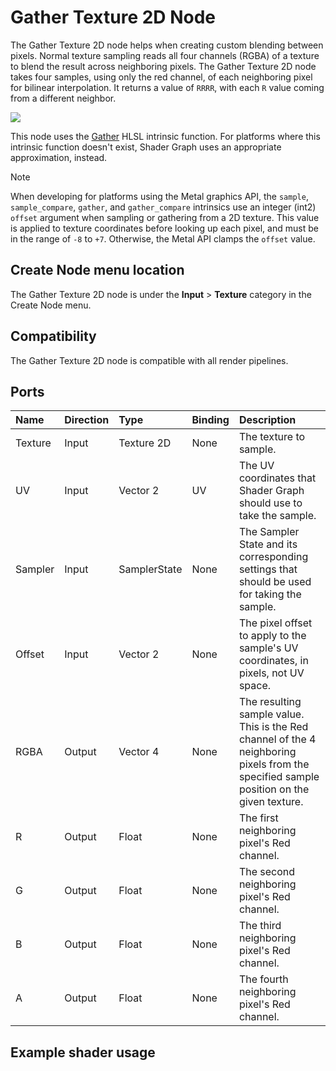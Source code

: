 # Gather Texture 2D Node

The Gather Texture 2D node helps when creating custom blending between pixels. Normal texture sampling reads all four channels (RGBA) of a texture to blend the result across neighboring pixels. The Gather Texture 2D node takes four samples, using only the red channel, of each neighboring pixel for bilinear interpolation. It returns a value of `RRRR`, with each `R` value coming from a different neighbor.

![](images/sg-gather-texture-2d-node.png)

This node uses the [Gather](https://docs.microsoft.com/en-us/windows/win32/direct3dhlsl/dx-graphics-hlsl-to-gather) HLSL intrinsic function. For platforms where this intrinsic function doesn't exist, Shader Graph uses an appropriate approximation, instead.

> [!NOTE]
> When developing for platforms using the Metal graphics API, the `sample`, `sample_compare`, `gather`, and `gather_compare` intrinsics use an integer (int2) `offset` argument when sampling or gathering from a 2D texture. This value is applied to texture coordinates before looking up each pixel, and must be in the range of `-8` to `+7`. Otherwise, the Metal API clamps the `offset` value.


## Create Node menu location

The Gather Texture 2D node is under the **Input** &gt; **Texture** category in the Create Node menu.

## Compatibility

The Gather Texture 2D node is compatible with all render pipelines.

## Ports

| **Name**     | **Direction** | **Type**      | **Binding** | **Description**  |
| :---         | :---          | :------       |  :------    |   :----------    |
| Texture      | Input         | Texture 2D    |    None     | The texture to sample. |
| UV           | Input         | Vector 2      |    UV       | The UV coordinates that Shader Graph should use to take the sample. |
| Sampler      | Input         | SamplerState  |    None     | The Sampler State and its corresponding settings that should be used for taking the sample.    |
| Offset       | Input         | Vector 2      |    None     | The pixel offset to apply to the sample's UV coordinates, in pixels, not UV space.       |
| RGBA         | Output        | Vector 4      |    None     | The resulting sample value. This is the Red channel of the 4 neighboring pixels from the specified sample position on the given texture.     |
| R            | Output        | Float         |    None     | The first neighboring pixel's Red channel.        |
| G            | Output        | Float         |    None     | The second neighboring pixel's Red channel.       |
| B            | Output        | Float         |    None     | The third neighboring pixel's Red channel.        |
| A            | Output        | Float         |    None     | The fourth neighboring pixel's Red channel.       |

## Example shader usage
